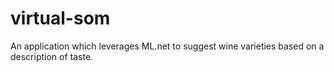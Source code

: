# virtual-som
An application which leverages ML.net to suggest wine varieties based on a description of taste.
